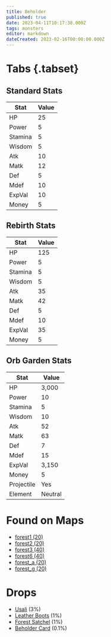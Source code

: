 ```yaml
---
title: Beholder
published: true
date: 2023-04-11T10:17:38.000Z
tags: monsters
editor: markdown
dateCreated: 2023-02-16T00:00:00.000Z
---
```


# Tabs {.tabset}

## Standard Stats

|Stat|Value|
|-|-|
|HP|25|
|Power|5|
|Stamina|5|
|Wisdom|5|
|Atk|10|
|Matk|12|
|Def|5|
|Mdef|10|
|ExpVal|10|
|Money|5|
## Rebirth Stats

|Stat|Value|
|-|-|
|HP|125|
|Power|5|
|Stamina|5|
|Wisdom|5|
|Atk|35|
|Matk|42|
|Def|5|
|Mdef|10|
|ExpVal|35|
|Money|5|
## Orb Garden Stats

|Stat|Value|
|-|-|
|HP|3,000|
|Power|10|
|Stamina|5|
|Wisdom|10|
|Atk|52|
|Matk|63|
|Def|7|
|Mdef|15|
|ExpVal|3,150|
|Money|5|
|Projectile|Yes|
|Element|Neutral|

# Found on Maps
 * [forest1 (20)](/maps/forest1)
 * [forest2 (20)](/maps/forest2)
 * [forest3 (40)](/maps/forest3)
 * [forest6 (40)](/maps/forest6)
 * [forest_a (20)](/maps/forest_a)
 * [forest_g (20)](/maps/forest_g)

# Drops
 * [Usali](/items/usali) (3%)
 * [Leather Boots](/items/leather-boots) (1%)
 * [Forest Satchel](/items/forest-satchel) (1%)
 * [Beholder Card](/items/beholder-card) (0.1%)
